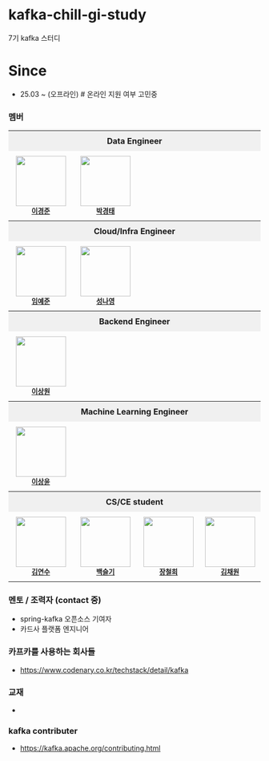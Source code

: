 # kafka-chill-gi-study
7기 kafka 스터디

# Since
- 25.03 ~  (오프라인)  # 온라인 지원 여부 고민중


### 멤버 

<table style="width: 100%; border-collapse: collapse; table-layout: fixed;">
  <!-- DE -->
  <tr>
    <th colspan="7" align="center" style="background-color: #f0f0f0; padding: 10px;">Data Engineer</th>
  </tr>
  <tr>
    <td align="center" style="padding: 10px; width: 25%;">
      <img src="https://avatars.githubusercontent.com/u/45473846?v=4" width="100px;" alt=""/><br /><sub><b><a href="https://github.com/kyungjunleeme">이경준</a></b></sub>
    </td>
    <td align="center" style="padding: 10px; width: 25%;">
      <img src="https://avatars.githubusercontent.com/u/67095975?v=4" width="100px;" alt=""/><br /><sub><b><a href="https://github.com/ParkGyeongTae">박경태</a></b></sub>
    </td>
  </tr>
  <!-- Cloud/Infra Engineer -->
  <tr>
    <th colspan="7" align="center" style="background-color: #f0f0f0; padding: 10px;">Cloud/Infra Engineer</th>
  </tr>
  <tr>
    <td align="center" style="padding: 10px; width: 25%;">
      <img src="https://avatars.githubusercontent.com/u/84260096?v=4" width="100px;" alt=""/><br /><sub><b><a href="https://github.com/dpwns523">임예준</a></b></sub>
    </td>
    <td align="center" style="padding: 10px; width: 25%;">
      <img src="https://avatars.githubusercontent.com/u/64996121?v=4" width="100px;" alt=""/><br /><sub><b><a href="https://github.com/na3150">성나영</a></b></sub>
    </td>
  </tr>
  <!-- BE -->
  <tr>
    <th colspan="7" align="center" style="background-color: #f0f0f0; padding: 10px;">Backend Engineer</th>
  </tr>
  <tr>
    <td align="center" style="padding: 10px; width: 20%;">
      <img src="https://avatars.githubusercontent.com/u/46413809?v=4" width="100px;" alt=""/><br /><sub><b><a href="https://github.com/97tkddnjs">이상원</a></b></sub>
    </td>
  </tr>
  <!-- ML -->
  <tr>
    <th colspan="7" align="center" style="background-color: #f0f0f0; padding: 10px;">Machine Learning Engineer</th>
  </tr>
  <tr>
    <td align="center" style="padding: 10px; width: 20%;">
      <img src="https://avatars.githubusercontent.com/u/52999093?v=4" width="100px;" alt=""/><br /><sub><b><a href="https://github.com/falconlee236">이상윤</a></b></sub>
    </td>
  </tr>

  <!-- student -->
  <tr>
    <th colspan="7" align="center" style="background-color: #f0f0f0; padding: 10px;">CS/CE student</th>
  </tr>
  <tr>
    <td align="center" style="padding: 10px; width: 20%;">
      <img src="https://avatars.githubusercontent.com/u/154447133?v=4" width="100px;" alt=""/><br /><sub><b><a href="https://github.com/juanxiu">김연수</a></b></sub>
    </td>
    <td align="center" style="padding: 10px; width: 20%;">
      <img src="https://avatars.githubusercontent.com/u/126848494?v=4" width="100px;" alt=""/><br /><sub><b><a href="https://github.com/seulgit02">백슬기</a></b></sub>
    </td>
    <td align="center" style="padding: 10px; width: 20%;">
      <img src="https://avatars.githubusercontent.com/u/121238128?v=4" width="100px;" alt=""/><br /><sub><b><a href="https://github.com/jang-namu">장철희</a></b></sub>
    </td>
    <td align="center" style="padding: 10px; width: 20%;">
      <img src="https://avatars.githubusercontent.com/u/113420297?v=4" width="100px;" alt=""/><br /><sub><b><a href="https://github.com/chaewonni">김채원</a></b></sub>
    </td>
  </tr>
</table>


### 멘토 / 조력자 (contact 중) 
- spring-kafka 오픈소스 기여자 
- 카드사 플랫폼 엔지니어


### 카프카를 사용하는 회사들
- https://www.codenary.co.kr/techstack/detail/kafka


### 교재
- 

### kafka contributer
- https://kafka.apache.org/contributing.html


